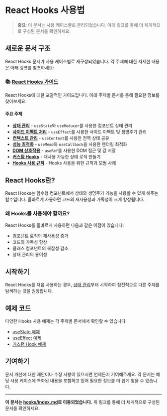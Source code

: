 # React Hooks 사용법

> **중요**: 이 문서는 사용 케이스별로 분리되었습니다. 아래 링크를 통해 더 체계적으로 구성된 문서를 확인하세요.

## 새로운 문서 구조

React Hooks 문서가 사용 케이스별로 재구성되었습니다. 각 주제에 대한 자세한 내용은 아래 링크를 참조하세요:

### 📚 [React Hooks 가이드](./hooks/)

React Hooks에 대한 포괄적인 가이드입니다. 아래 주제별 문서를 통해 필요한 정보를 찾아보세요.

#### 주요 주제

- **[상태 관리](./hooks/state-management.md)** - `useState`와 `useReducer`를 사용한 컴포넌트 상태 관리
- **[사이드 이펙트 처리](./hooks/side-effects.md)** - `useEffect`를 사용한 사이드 이펙트 및 생명주기 관리
- **[컨텍스트 관리](./hooks/context-management.md)** - `useContext`를 사용한 전역 상태 공유
- **[성능 최적화](./hooks/performance-optimization.md)** - `useMemo`와 `useCallback`을 사용한 렌더링 최적화
- **[DOM 상호작용](./hooks/dom-interaction.md)** - `useRef`를 사용한 DOM 접근 및 값 저장
- **[커스텀 Hooks](./hooks/custom-hooks.md)** - 재사용 가능한 상태 로직 만들기
- **[Hooks 사용 규칙](./hooks/hooks-rules.md)** - Hooks 사용을 위한 규칙과 모범 사례

## React Hooks란?

React Hooks는 함수형 컴포넌트에서 상태와 생명주기 기능을 사용할 수 있게 해주는 함수입니다. 올바르게 사용하면 코드의 재사용성과 가독성이 크게 향상됩니다.

### 왜 Hooks를 사용해야 할까요?

React Hooks를 올바르게 사용하면 다음과 같은 이점이 있습니다:
- 컴포넌트 로직의 재사용성 증가
- 코드의 가독성 향상
- 클래스 컴포넌트의 복잡성 감소
- 상태 관리의 용이성

## 시작하기

React Hooks를 처음 사용하는 경우, [상태 관리](./hooks/state-management.md)부터 시작하여 점진적으로 다른 주제를 탐색하는 것을 권장합니다.

## 예제 코드

다양한 Hooks 사용 예제는 각 주제별 문서에서 확인할 수 있습니다:

- [useState 예제](./hooks/state-management.md#기본-사용법)
- [useEffect 예제](./hooks/side-effects.md#기본-사용법)
- [커스텀 Hook 예제](./hooks/custom-hooks.md#데이터-페칭-hook)

## 기여하기

문서 개선에 대한 제안이나 수정 사항이 있으시면 언제든지 기여해주세요. 각 문서는 해당 사용 케이스에 특화된 내용을 포함하고 있어 필요한 정보를 더 쉽게 찾을 수 있습니다.

---

**이 문서는 [hooks/index.md](./hooks/index.md)로 이동되었습니다.** 위 링크를 통해 더 체계적으로 구성된 문서를 확인하세요.